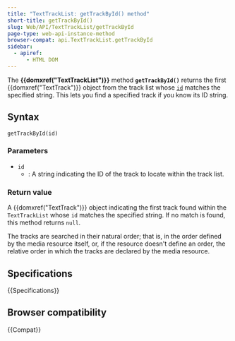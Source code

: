 ```yaml
---
title: "TextTrackList: getTrackById() method"
short-title: getTrackById()
slug: Web/API/TextTrackList/getTrackById
page-type: web-api-instance-method
browser-compat: api.TextTrackList.getTrackById
sidebar:
  - apiref:
      - HTML DOM
---
```


The **{{domxref("TextTrackList")}}** method
**`getTrackById()`** returns the first
{{domxref("TextTrack")}} object from the track list whose
[`id`](/en-US/docs/Web/HTML/Reference/Global_attributes/id) matches the
specified string. This lets you find a specified track if you know its ID
string.

## Syntax

```js-nolint
getTrackById(id)
```

### Parameters

- `id`
  - : A string indicating the ID of the track to locate within the track
    list.

### Return value

A {{domxref("TextTrack")}} object indicating the first track found within the
`TextTrackList` whose `id` matches the specified string. If no
match is found, this method returns `null`.

The tracks are searched in their natural order; that is, in the order defined by the
media resource itself, or, if the resource doesn't define an order, the relative order
in which the tracks are declared by the media resource.

## Specifications

{{Specifications}}

## Browser compatibility

{{Compat}}
